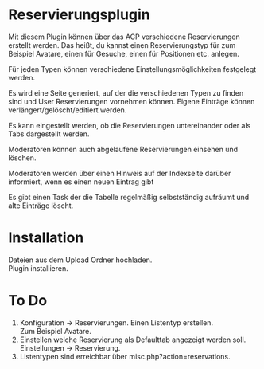 # Reservierungsplugin
Mit diesem Plugin können über das ACP verschiedene Reservierungen erstellt werden. Das heißt, du kannst einen Reservierungstyp für zum Beispiel Avatare, einen für Gesuche, einen für Positionen etc. anlegen.  

Für jeden Typen können verschiedene Einstellungsmöglichkeiten festgelegt werden.  

Es wird eine Seite generiert, auf der die verschiedenen Typen zu finden sind und User Reservierungen vornehmen können. Eigene Einträge können verlängert/gelöscht/editiert werden.  

Es kann eingestellt werden, ob die Reservierungen untereinander oder als Tabs dargestellt werden.

Moderatoren können auch abgelaufene Reservierungen einsehen und löschen.  

Moderatoren werden über einen Hinweis auf der Indexseite darüber informiert, wenn es einen neuen Eintrag gibt

Es gibt einen Task der die Tabelle regelmäßig selbstständig aufräumt und alte Einträge löscht.  


# Installation
Dateien aus dem Upload Ordner hochladen.  
Plugin installieren. 


# To Do
1. Konfiguration -> Reservierungen. 
    Einen Listentyp erstellen.  
    Zum Beispiel Avatare. 
2. Einstellen welche Reservierung als Defaulttab angezeigt werden soll. 
    Einstellungen -> Reservierung. 
3. Listentypen sind erreichbar über misc.php?action=reservations.  

